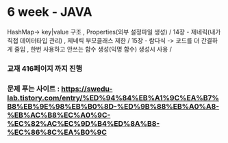# 6 week - JAVA
HashMap-> key|value 구조 , Properties(외부 설정파일 생성) /
14장 - 제네릭(내가 직접 데이터타입 관리) , 제네릭 부모클래스 제한 / 
15장 - 람다식 -> 코드를 더 간결하게 줄임 , 한번 사용하고 안쓰는 함수 생성(익명 함수) 생성시 사용 / 
### 교재 416페이지 까지 진행 
### 문제 푸는 사이트 : https://swedu-lab.tistory.com/entry/%ED%94%84%EB%A1%9C%EA%B7%B8%EB%9E%98%EB%B0%8D-%ED%9B%88%EB%A0%A8-%EB%AC%B8%EC%A0%9C-%EC%82%AC%EC%9D%B4%ED%8A%B8-%EC%86%8C%EA%B0%9C